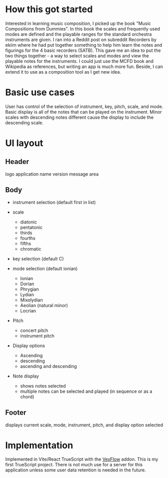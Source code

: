 # How this got started
Interested in learning music composition, I picked up the book "Music Compositions from Dummies". In this book the scales and frequently used modes are defined and the playable ranges for the standard orchestra instruments are given. 
I ran into a Reddit post on subreddit Recorders by ekiim where he had put together something to help him learn the notes and figurings for the 4 basic recorders (SATB). 
This gave me an idea to put the two things together - a way to select scales and modes and view the playable notes for the instruments. I could just use the MCFD book and Wikipedia as references, but writing an app is much more fun. Beside, I can extend it to use as a composition tool as I get new idea.
# Basic use cases
User has control of the selection of instrument, key, pitch, scale, and mode. Basic display is all of the notes that can be played on the instrument. Minor scales with descending notes different cause the display to include the descending scale.
# UI layout
## Header
logo
application name version
message area
## Body
  * instrument selection (default first in list)

  * scale
    * diatonic
    * pentatonic
    * thirds
    * fourths
    * fifths
    * chromatic

  * key selection (default C)

  * mode selection (default ionian)
    * Ionian
    * Dorian
    * Phrygian
    * Lydian
    * Mixolydian
    * Aeolian (natural minor)
    * Locrian
  * Pitch
    * concert pitch
    * instrument pitch

  * Display options
    * Ascending
    * descending
    * ascending and descending

  * Note display
    * shows notes selected
    * multiple notes can be selected and played (in sequence or as a chord)
## Footer
displays current scale, mode, instrument, pitch, and display option selected
# Implementation
Implemented in Vite/React TrueScript with the [VexFlow](https://www.vexflow.com/) addon. 
This is my first TrueScript project. There is not much use for a server for this application unless some user data retention is needed in the future.
